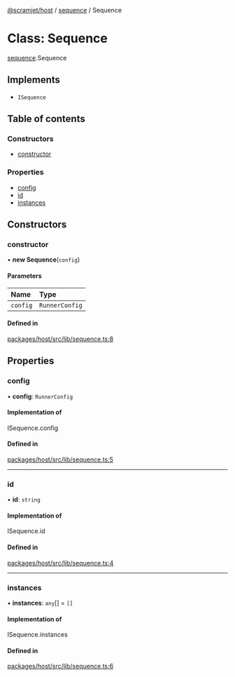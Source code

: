 [@scramjet/host](../README.md) / [sequence](../modules/sequence.md) / Sequence

# Class: Sequence

[sequence](../modules/sequence.md).Sequence

## Implements

- `ISequence`

## Table of contents

### Constructors

- [constructor](sequence.Sequence.md#constructor)

### Properties

- [config](sequence.Sequence.md#config)
- [id](sequence.Sequence.md#id)
- [instances](sequence.Sequence.md#instances)

## Constructors

### constructor

• **new Sequence**(`config`)

#### Parameters

| Name | Type |
| :------ | :------ |
| `config` | `RunnerConfig` |

#### Defined in

[packages/host/src/lib/sequence.ts:8](https://github.com/scramjet-cloud-platform/scramjet-csi-dev/blob/d294535a/packages/host/src/lib/sequence.ts#L8)

## Properties

### config

• **config**: `RunnerConfig`

#### Implementation of

ISequence.config

#### Defined in

[packages/host/src/lib/sequence.ts:5](https://github.com/scramjet-cloud-platform/scramjet-csi-dev/blob/d294535a/packages/host/src/lib/sequence.ts#L5)

___

### id

• **id**: `string`

#### Implementation of

ISequence.id

#### Defined in

[packages/host/src/lib/sequence.ts:4](https://github.com/scramjet-cloud-platform/scramjet-csi-dev/blob/d294535a/packages/host/src/lib/sequence.ts#L4)

___

### instances

• **instances**: `any`[] = `[]`

#### Implementation of

ISequence.instances

#### Defined in

[packages/host/src/lib/sequence.ts:6](https://github.com/scramjet-cloud-platform/scramjet-csi-dev/blob/d294535a/packages/host/src/lib/sequence.ts#L6)
